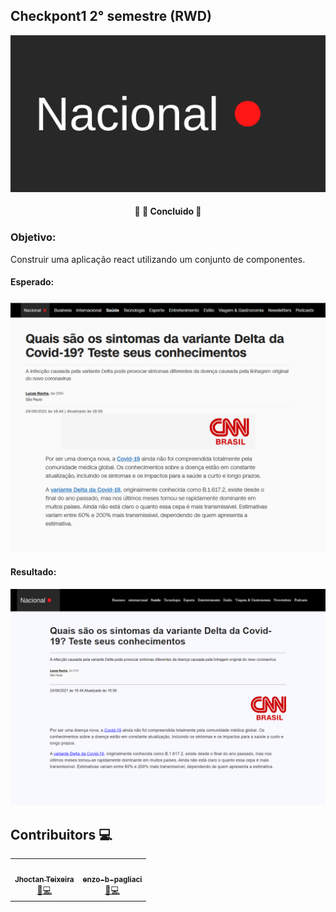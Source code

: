 ##   Checkpont1 2° semestre (RWD)
<div align="center">
<img src="https://github.com/enzo-b-pagliacci/Checkpont1-2ndoSemestre-REACT/blob/main/checkpoint-1/src/components/img/logoCP.PNG" alt="logo do site fictício" ></img>
</div>
<h4 align="center"> 
	🚧 🚀 Concluido 🚧
</h4>

###   Objetivo:
<p>Construir uma aplicação react utilizando um conjunto de componentes.</p>

#### Esperado:
<img src="https://github.com/enzo-b-pagliacci/Checkpont1-2ndoSemestre-REACT/blob/main/checkpoint-1/src/components/img/original.png" alt="img orginial do professor"></img>

#### Resultado: 
<img src="https://github.com/enzo-b-pagliacci/Checkpont1-2ndoSemestre-REACT/blob/main/checkpoint-1/src/components/img/layout.png" alt="img do resultado"></img>

## Contribuitors 💻
<table>
  <tr>
         <td align="center"><a href="https://github.com/JhoctanTeixeira"><img style="border-radius: 50%;" src="https://avatars.githubusercontent.com/u/80040630?v=4" width="100px;" alt=""/><br /><sub><b>Jhoctan Teixeira</b></sub></a><br /><a href="https://github.com/JhoctanTeixeira" title="Jhoctan-Teixeira">🚀💻</a></td>
		<td align="center"><a href="https://github.com/enzo-b-pagliacci"><img style="border-radius: 50%;" src="https://avatars.githubusercontent.com/u/80040708?v=4" width="100px;" alt=""/><br /><sub><b>enzo-b-pagliaci</b></sub></a><br /><a href="https://github.com/enzo-b-pagliacci" title="enzo-b-pagliaci">🚀💻</a></td>
  </tr>
  </table>
